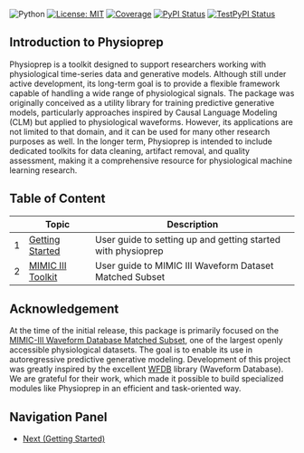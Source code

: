 ![Python](https://img.shields.io/badge/python-3.10-2ca02c?style=flat&labelColor=2f2f4f)
[![License: MIT](https://img.shields.io/badge/license-MIT-1f77b4?style=flat&labelColor=2f2f4f)](./LICENSE)
[![Coverage](https://img.shields.io/codecov/c/github/username/repo?style=flat&labelColor=2f2f4f&color=ff7f0e)](https://codecov.io/gh/username/repo)
[![PyPI Status](https://github.com/SaadatMilad1792/physioprep/actions/workflows/publish-pypi.yml/badge.svg)](https://github.com/SaadatMilad1792/physioprep/actions/workflows/publish-pypi.yml)
[![TestPyPI Status](https://github.com/SaadatMilad1792/physioprep/actions/workflows/publish-testpypi.yml/badge.svg)](https://github.com/SaadatMilad1792/physioprep/actions/workflows/publish-testpypi.yml)

<!-- [![Coverage](https://img.shields.io/codecov/c/github/username/physioprep?style=flat&labelColor=2f2f4f)](https://codecov.io/gh/username/physioprep) -->
<!-- ![Contributions](https://img.shields.io/badge/contributions-Welcome-brightgreen?style=flat&labelColor=2f2f4f) -->
<!-- ![Last Commit](https://img.shields.io/github/last-commit/username/physioprep?style=flat&labelColor=2f2f4f) -->
<!-- ![Stars](https://img.shields.io/github/stars/username/physioprep?style=social) -->

## Introduction to Physioprep
Physioprep is a toolkit designed to support researchers working with physiological time-series data and generative models. Although still under active development, its long-term goal is to provide a flexible framework capable of handling a wide range of physiological signals. The package was originally conceived as a utility library for training predictive generative models, particularly approaches inspired by Causal Language Modeling (CLM) but applied to physiological waveforms. However, its applications are not limited to that domain, and it can be used for many other research purposes as well. In the longer term, Physioprep is intended to include dedicated toolkits for data cleaning, artifact removal, and quality assessment, making it a comprehensive resource for physiological machine learning research.

## Table of Content
|    | Topic                                                  | Description                                                  |
|----|--------------------------------------------------------|--------------------------------------------------------------|
|  1 | [Getting Started](./docs/markdowns/getting_started.md) | User guide to setting up and getting started with physioprep |
|  2 | [MIMIC III Toolkit](./docs/markdowns/mimic_iii_tk.md)  | User guide to MIMIC III Waveform Dataset Matched Subset      |

## Acknowledgement
At the time of the initial release, this package is primarily focused on the [MIMIC-III Waveform Database Matched Subset](https://physionet.org/content/mimic3wdb-matched/1.0/), one of the largest openly accessible physiological datasets. The goal is to enable its use in autoregressive predictive generative modeling. Development of this project was greatly inspired by the excellent [WFDB](https://wfdb.readthedocs.io/en/latest/index.html) library (Waveform Database). We are grateful for their work, which made it possible to build specialized modules like Physioprep in an efficient and task-oriented way.

## Navigation Panel
<!-- - [Back (Disabled)](/) -->
<!-- - [Return to repository (Disabled)](/) -->
- [Next (Getting Started)](/docs/markdowns/getting_started.md)